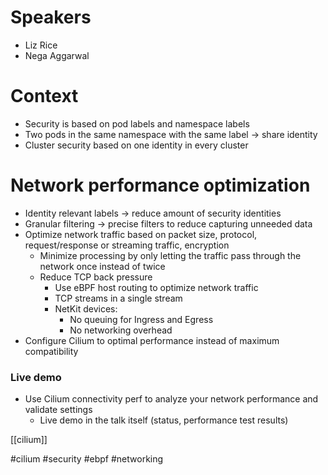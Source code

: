 # Speakers
* Liz Rice
* Nega Aggarwal
# Context
* Security is based on pod labels and namespace labels
* Two pods in the same namespace with the same label -> share identity
* Cluster security based on one identity in every cluster
# Network performance optimization
* Identity relevant labels -> reduce amount of security identities
* Granular filtering -> precise filters to reduce capturing unneeded data
* Optimize network traffic based on packet size, protocol, request/response or streaming traffic, encryption
	* Minimize processing by only letting the traffic pass through the network once instead of twice
	* Reduce TCP back pressure
		* Use eBPF host routing to optimize network traffic
		* TCP streams in a single stream
		* NetKit devices:
			* No queuing for Ingress and Egress
			* No networking overhead
* Configure Cilium to optimal performance instead of maximum compatibility
### Live demo
* Use Cilium connectivity perf to analyze your network performance and validate settings
	* Live demo in the talk itself (status, performance test results)



[[cilium]]

#cilium #security #ebpf #networking
